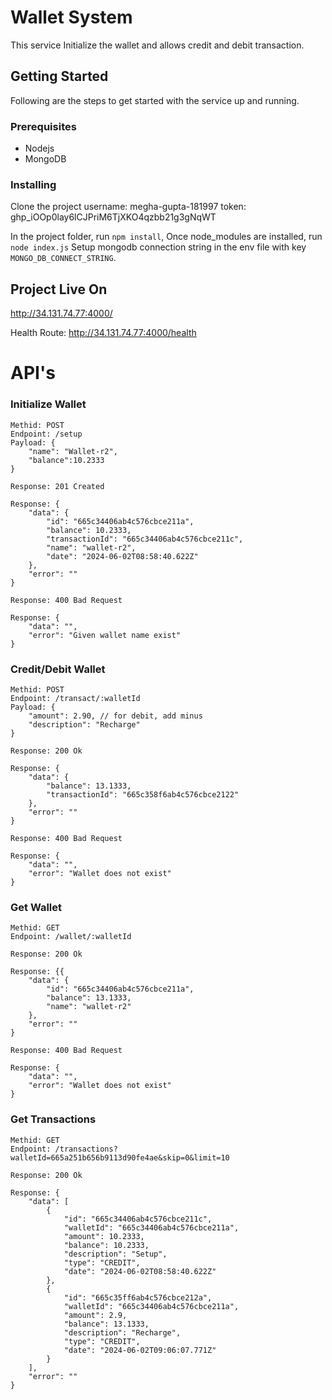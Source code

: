 # Wallet System

This service Initialize the wallet and allows credit and debit transaction.

## Getting Started
Following are the steps to get started with the service up and running.

### Prerequisites
* Nodejs
* MongoDB

### Installing
Clone the project
username: megha-gupta-181997
token: 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

In the project folder, run `npm install`, Once node_modules are installed, run `node index.js`
Setup mongodb connection string in the env file with key `MONGO_DB_CONNECT_STRING`. 

## Project Live On
http://34.131.74.77:4000/

Health Route: http://34.131.74.77:4000/health

# API's

### Initialize Wallet

```
Methid: POST
Endpoint: /setup
Payload: {
    "name": "Wallet-r2",
    "balance":10.2333
}

Response: 201 Created

Response: {
    "data": {
        "id": "665c34406ab4c576cbce211a",
        "balance": 10.2333,
        "transactionId": "665c34406ab4c576cbce211c",
        "name": "wallet-r2",
        "date": "2024-06-02T08:58:40.622Z"
    },
    "error": ""
}

Response: 400 Bad Request

Response: {
    "data": "",
    "error": "Given wallet name exist"
}
```

### Credit/Debit Wallet

```
Methid: POST
Endpoint: /transact/:walletId
Payload: {
    "amount": 2.90, // for debit, add minus 
    "description": "Recharge"
}

Response: 200 Ok

Response: {
    "data": {
        "balance": 13.1333,
        "transactionId": "665c358f6ab4c576cbce2122"
    },
    "error": ""
}

Response: 400 Bad Request

Response: {
    "data": "",
    "error": "Wallet does not exist"
}
```

### Get Wallet

```
Methid: GET
Endpoint: /wallet/:walletId

Response: 200 Ok

Response: {{
    "data": {
        "id": "665c34406ab4c576cbce211a",
        "balance": 13.1333,
        "name": "wallet-r2"
    },
    "error": ""
}

Response: 400 Bad Request

Response: {
    "data": "",
    "error": "Wallet does not exist"
}
```

### Get Transactions

```
Methid: GET
Endpoint: /transactions?walletId=665a251b656b9113d90fe4ae&skip=0&limit=10

Response: 200 Ok

Response: {
    "data": [
        {
            "id": "665c34406ab4c576cbce211c",
            "walletId": "665c34406ab4c576cbce211a",
            "amount": 10.2333,
            "balance": 10.2333,
            "description": "Setup",
            "type": "CREDIT",
            "date": "2024-06-02T08:58:40.622Z"
        },
        {
            "id": "665c35ff6ab4c576cbce212a",
            "walletId": "665c34406ab4c576cbce211a",
            "amount": 2.9,
            "balance": 13.1333,
            "description": "Recharge",
            "type": "CREDIT",
            "date": "2024-06-02T09:06:07.771Z"
        }
    ],
    "error": ""
}
```